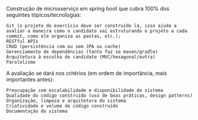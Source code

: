 Construção de microsserviço em spring boot que cubra 100% dos seguintes tópicos/tecnologias:

    Git (o projeto do exercício deve ser construído lá, isso ajuda a avaliar a maneira como o candidato vai estruturando o projeto a cada commit, como ele organiza as pastas, etc.);
    RESTful APIs
    CRUD (persistência com ou sem JPA ou cache)
    Gerenciamento de dependências (tanto faz se maven/gradle)
    Arquitetura à escolha do candidato (MVC/hexagonal/outra)
    Paralelismo 

A avaliação se dará nos critérios (em ordem de importância, mais importantes antes):

    Preocupação com escalabilidade e disponibilidade do sistema
    Qualidade do código construído (uso de boas práticas, design patterns)
    Organização, limpeza e arquitetura do sistema
    Criatividade e volume de código construído
    Documentação do sistema
